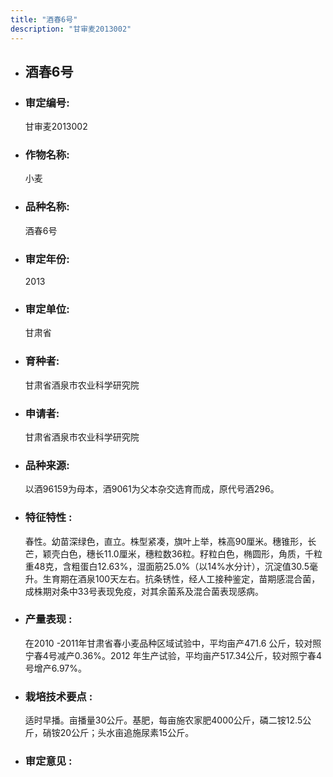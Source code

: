 ```yaml
---
title: "酒春6号"
description: "甘审麦2013002"
---
```

* ## 酒春6号
* ###  审定编号:  
   甘审麦2013002

*  ### 作物名称:  
   小麦

*   ###  品种名称: 
    酒春6号

*   ### 审定年份: 
    2013

*   ### 审定单位:  
    甘肃省

*   ### 育种者:  
    甘肃省酒泉市农业科学研究院

*   ### 申请者:  
    甘肃省酒泉市农业科学研究院

*   ### 品种来源:  
    以酒96159为母本，酒9061为父本杂交选育而成，原代号酒296。

*   ### 特征特性 : 
    春性。幼苗深绿色，直立。株型紧凑，旗叶上举，株高90厘米。穗锥形，长芒，颖壳白色，穗长11.0厘米，穗粒数36粒。籽粒白色，椭圆形，角质，千粒重48克，含粗蛋白12.63%，湿面筋25.0%（以14%水分计），沉淀值30.5毫升。生育期在酒泉100天左右。抗条锈性，经人工接种鉴定，苗期感混合菌，成株期对条中33号表现免疫，对其余菌系及混合菌表现感病。

*   ### 产量表现 : 
    在2010 -2011年甘肃省春小麦品种区域试验中，平均亩产471.6 公斤，较对照宁春4号减产0.36%。2012 年生产试验，平均亩产517.34公斤，较对照宁春4号增产6.97%。

*   ### 栽培技术要点 : 
    适时早播。亩播量30公斤。基肥，每亩施农家肥4000公斤，磷二铵12.5公斤，硝铵20公斤；头水亩追施尿素15公斤。

*   ### 审定意见 : 
    
